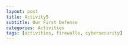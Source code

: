 ```yaml
---
layout: post
title: Activity5
subtitle: Our First Defense
categories: Activities
tags: [activities, firewalls, cybersecurity]
---
```


